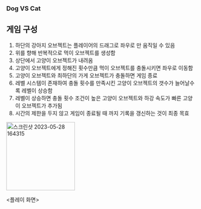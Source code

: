 ### Dog VS Cat
## 게임 구성
1. 하단의 강아지 오브젝트는 플레이어의 드래그로 좌우로 만 움직일 수 있음
2. 위를 향해 반복적으로 먹이 오브젝트를 생성함
3. 상단에서 고양이 오브젝트가 내려옴
4. 고양이 오브젝트에게 정해진 횟수만큼 먹이 오브젝트를 충돌시키면 좌우로 이동함
5. 고양이 오브젝트와 최하단의 가게 오브젝트가 충돌하면 게임 종료
6. 레벨 시스템이 존재하여 충돌 횟수를 만족시킨 고양이 오브젝트의 갯수가 늘어날수록 레벨이 상승함
7. 레벨이 상승하면 충돌 횟수 조건이 높은 고양이 오브젝트와 하강 속도가 빠른 고양이 오브젝트가 추가됨
8. 시간의 제한을 두지 않고 게임이 종료될 때 까지 기록을 갱신하는 것이 최종 목효

<img width="181" alt="스크린샷 2023-05-28 164315" src="https://github.com/Shyunju/dogvscat/assets/71755508/ec5aefc0-747f-4ea6-b1ac-03db0c413534">

<플레이 화면>
